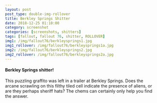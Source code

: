 ```yaml
---
layout: post
post_type: double-img-rollover
title: Berkley Springs Shitter
date: 2018-12-25 01:10:00
category: screenshot
categories: [screenshots, shitters]
tags: [fallout, fallout 76, shitter, ROLLOVER]
img1: /img/fallout76/berkleysprings1.jpg
img1_rollover: /img/fallout76/berkleysprings1a.jpg
img2: /img/fallout76/berkleysprings2.jpg
img2_rollover: /img/fallout76/berkleysprings2a.jpg
---
```

#### Berkley Springs shitter!

This puzzling graffito was left in a trailer at Berkley Springs. Does the arcane scrawling on this filthy tiled cell indicate the presence of aliens, or are they perhaps sheriff hats? The chems can certainly only help you find the answer.
